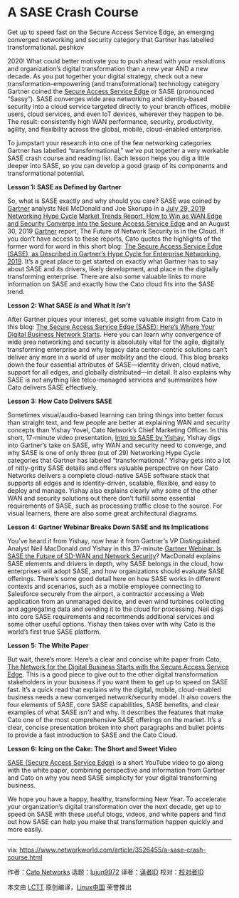 [#]: collector: (lujun9972)
[#]: translator: ( )
[#]: reviewer: ( )
[#]: publisher: ( )
[#]: url: ( )
[#]: subject: (A SASE Crash Course)
[#]: via: (https://www.networkworld.com/article/3526455/a-sase-crash-course.html)
[#]: author: (Cato Networks https://www.networkworld.com/author/Matt-Conran/)

A SASE Crash Course
======
Get up to speed fast on the Secure Access Service Edge, an emerging converged networking and security category that Gartner has labelled transformational.
peshkov

2020! What could better motivate you to push ahead with your resolutions and organization’s digital transformation than a new year AND a new decade. As you put together your digital strategy, check out a new transformation-empowering (and transformational) technology category Gartner coined the [Secure Access Service Edge][1] or SASE (pronounced “Sassy”). SASE converges wide area networking and identity-based security into a cloud service targeted directly to your branch offices, mobile users, cloud services, and even IoT devices, wherever they happen to be. The result: consistently high WAN performance, security, productivity, agility, and flexibility across the global, mobile, cloud-enabled enterprise.

To jumpstart your research into one of the few networking categories Gartner has labelled “transformational,” we’ve put together a very workable SASE crash course and reading list. Each lesson helps you dig a little deeper into SASE, so you can develop a good grasp of its components and transformational potential.

**Lesson 1: SASE as Defined by Gartner**

So, what is SASE exactly and why should you care? SASE was coined by [Gartner][2] analysts Neil McDonald and Joe Skorupa in a [July 29, 2019 Networking Hype Cycle][3] [Market Trends Report, How to Win as WAN Edge and Security Converge into the Secure Access Service Edge][4] and an August 30, 2019 [Gartner][2] report, The Future of Network Security is in the Cloud. If you don’t have access to these reports, Cato quotes the highlights of the former word for word in this short blog: [The Secure Access Service Edge (SASE), as Described in Gartner’s Hype Cycle for Enterprise Networking, 2019][5]. It’s a great place to get started on exactly what Gartner has to say about SASE and its drivers, likely development, and place in the digitally transforming enterprise. There are also some valuable links to more information on SASE and exactly how the Cato cloud fits into the SASE trend.

**Lesson 2: What SASE _Is_ and What It _Isn’t_**

After Gartner piques your interest, get some valuable insight from Cato in this blog: [The Secure Access Service Edge (SASE): Here’s Where Your Digital Business Network Starts][6]. Here you can learn why convergence of wide area networking and security is absolutely vital for the agile, digitally transforming enterprise and why legacy data center-centric solutions can’t deliver any more in a world of user mobility and the cloud. This blog breaks down the four essential attributes of SASE—identity driven, cloud native, support for all edges, and globally distributed—in detail. It also explains why SASE is _not_ anything like telco-managed services and summarizes how Cato delivers SASE effectively.

**Lesson 3: How Cato Delivers SASE**

Sometimes visual/audio-based learning can bring things into better focus than straight text, and few people are better at explaining WAN and security concepts than Yishay Yovel, Cato Network’s Chief Marketing Officer. In this short, 17-minute video presentation, [Intro to SASE by Yishay][7], Yishay digs into Gartner’s take on SASE, why WAN and security need to converge, and why SASE is one of only three (out of 29) Networking Hype Cycle categories that Gartner has labeled “transformational.” Yishay gets into a lot of nitty-gritty SASE details and offers valuable perspective on how Cato Networks delivers a complete cloud-native SASE software stack that supports all edges and is identity-driven, scalable, flexible, and easy to deploy and manage. Yishay also explains clearly why some of the other WAN and security solutions out there don’t fulfill some essential requirements of SASE, such as processing traffic close to the source. For visual learners, there are also some great architectural diagrams.

**Lesson 4: Gartner Webinar Breaks Down SASE and its Implications**

You’ve heard it from Yishay, now hear it from Gartner’s VP Distinguished Analyst Neil MacDonald _and_ Yishay in this 37-minute [Gartner Webinar: Is SASE the Future of SD-WAN and Network Security][8]? MacDonald explains SASE elements and drivers in depth, why SASE belongs in the cloud, how enterprises will adopt SASE, and how organizations should evaluate SASE offerings. There’s some good detail here on how SASE works in different contexts and scenarios, such as a mobile employee connecting to Salesforce securely from the airport, a contractor accessing a Web application from an unmanaged device, and even wind turbines collecting and aggregating data and sending it to the cloud for processing. Neil digs into core SASE requirements and recommends additional services and some other useful options. Yishay then takes over with why Cato is the world’s first true SASE platform.

**Lesson 5: The White Paper**

But wait, there’s more. Here’s a clear and concise white paper from Cato, [The Network for the Digital Business Starts with the Secure Access Service Edge][9]. This is a good piece to give out to the other digital transformation stakeholders in your business if you want them to get up to speed on SASE fast. It’s a quick read that explains why the digital, mobile, cloud-enabled business needs a new converged network/security model. It also covers the four elements of SASE, core SASE capabilities, SASE benefits, and clear examples of what SASE _isn’t_ and why. It describes the features that make Cato one of the most comprehensive SASE offerings on the market. It’s a clear, concise presentation broken into short paragraphs and bullet points to provide a fast introduction to SASE and the Cato Cloud.

**Lesson 6: Icing on the Cake: The Short and Sweet Video**

[SASE (Secure Access Service Edge)][10] is a short YouTube video to go along with the white paper, combining perspective and information from Gartner and Cato on why you need SASE simplicity for your digital transforming business.

We hope you have a happy, healthy, transforming New Year. To accelerate your organization’s digital transformation over the next decade, get up to speed on SASE with these useful blogs, videos, and white papers and find out how SASE can help you make that transformation happen quickly and more easily.

--------------------------------------------------------------------------------

via: https://www.networkworld.com/article/3526455/a-sase-crash-course.html

作者：[Cato Networks][a]
选题：[lujun9972][b]
译者：[译者ID](https://github.com/译者ID)
校对：[校对者ID](https://github.com/校对者ID)

本文由 [LCTT](https://github.com/LCTT/TranslateProject) 原创编译，[Linux中国](https://linux.cn/) 荣誉推出

[a]: https://www.networkworld.com/author/Matt-Conran/
[b]: https://github.com/lujun9972
[1]: http://www.catonetworks.com/sase?utm_source=idg
[2]: https://en.wikipedia.org/wiki/Gartner
[3]: https://www.gartner.com/en/documents/3947237
[4]: https://www.gartner.com/en/documents/3953690/market-trends-how-to-win-as-wan-edge-and-security-conver
[5]: https://www.catonetworks.com/blog/the-secure-access-service-edge-sase-as-described-in-gartners-hype-cycle-for-enterprise-networking-2019/
[6]: https://www.catonetworks.com/blog/the-secure-access-service-edge-sase?utm_source=idg
[7]: https://catonetworks.wistia.com/medias/kn86smj7q4
[8]: https://go.catonetworks.com/VOD-REG-Gartner-SASE?utm_source=idg
[9]: https://go.catonetworks.com/The-Network-Starts-with-SASE?utm_source=idg
[10]: https://www.youtube.com/watch?v=gLN4NUbjml8
